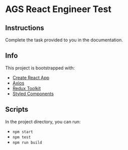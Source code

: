 # AGS React Engineer Test

## Instructions

Complete the task provided to you in the documentation.

## Info

This project is bootstrapped with:

- [Create React App](https://github.com/facebook/create-react-app)
- [Axios](https://github.com/axios/axios)
- [Redux Toolkit](https://github.com/reduxjs/redux-toolkit)
- [Styled Components](https://github.com/styled-components/styled-components)

## Scripts

In the project directory, you can run:

- `npm start`
- `npm test`
- `npm run build`